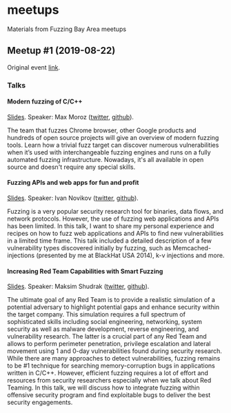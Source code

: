 # meetups
Materials from Fuzzing Bay Area meetups

## Meetup #1 (2019-08-22)

Original event [link](https://www.eventbrite.com/e/fuzzing-bay-area-meetup-tickets-66626376285#).

### Talks

#### Modern fuzzing of C/C++

[Slides](https://docs.google.com/presentation/d/1SxyVufvodMqV8-WIgRtZAE9gH8YSn9Rl6vIkPHk77As/edit?usp=sharing).
Speaker: Max Moroz ([twitter](https://twitter.com/dor3s), [github](https://github.com/Dor1s)).

The team that fuzzes Chrome browser, other Google products and hundreds of open source projects will give an overview of modern fuzzing tools. Learn how a trivial fuzz target can discover numerous vulnerabilities when it’s used with interchangeable fuzzing engines and runs on a fully automated fuzzing infrastructure. Nowadays, it's all available in open source and doesn't require any special skills.

#### Fuzzing APIs and web apps for fun and profit

[Slides](https://docs.google.com/presentation/d/1ec7hpiXWF5o5cTpySkeJBWNV7WsJjI5TyiPbZFcx9yY).
Speaker: Ivan Novikov ([twitter](https://twitter.com/d0znpp), [github](https://github.com/d0znpp)).

Fuzzing is a very popular security research tool for binaries, data flows, and network protocols. However, the use of fuzzing web applications and APIs has been limited. In this talk, I want to share my personal experience and recipes on how to fuzz web applications and APIs to find new vulnerabilities in a limited time frame. This talk included a detailed description of a few vulnerability types discovered initially by fuzzing, such as Memcached-injections (presented by me at BlackHat USA 2014), k-v injections and more.

#### Increasing Red Team Capabilities with Smart Fuzzing

[Slides](https://drive.google.com/file/d/1b_a85T_RS1ey6tQ2Zo7SG5N-RRhDSIJY/view?usp=sharing).
Speaker: Maksim Shudrak ([twitter](https://twitter.com/MShudrak), [github](https://github.com/mxmssh)).

The ultimate goal of any Red Team is to provide a realistic simulation of a potential adversary to highlight potential gaps and enhance security within the target company. This simulation requires a full spectrum of sophisticated skills including social engineering, networking, system security as well as malware development, reverse engineering, and vulnerability research. The latter is a crucial part of any Red Team and allows to perform perimeter penetration, privilege escalation and lateral movement using 1 and 0-day vulnerabilities found during security research. While there are many approaches to detect vulnerabilities, fuzzing remains to be #1 technique for searching memory-corruption bugs in applications written in C/C++. However, efficient fuzzing requires a lot of effort and resources from security researchers especially when we talk about Red Teaming. In this talk, we will discuss how to integrate fuzzing within offensive security program and find exploitable bugs to deliver the best security engagements.
